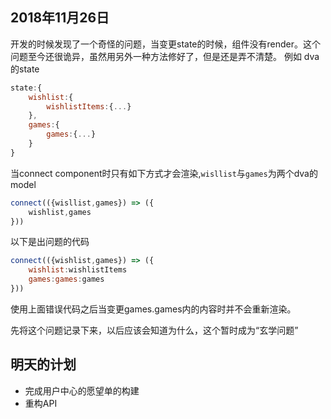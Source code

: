 ## 2018年11月26日

开发的时候发现了一个奇怪的问题，当变更state的时候，组件没有render。这个问题至今还很诡异，虽然用另外一种方法修好了，但是还是弄不清楚。
例如 dva 的state
```javascript
state:{
    wishlist:{
        wishlistItems:{...}
    },
    games:{
        games:{...}
    }
}
```

当connect component时只有如下方式才会渲染,`wisllist`与`games`为两个dva的model
```javascript
connect(({wisllist,games}) => ({
    wishlist,games
}))
```
以下是出问题的代码
```javascript
connect(({wishlist,games}) => ({
    wishlist:wishlistItems
    games:games:games
}))
```
使用上面错误代码之后当变更games.games内的内容时并不会重新渲染。

先将这个问题记录下来，以后应该会知道为什么，这个暂时成为“玄学问题”
## 明天的计划

- 完成用户中心的愿望单的构建
- 重构API

